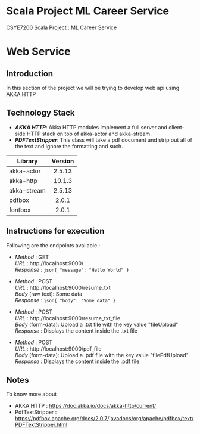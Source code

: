 # Scala Project ML Career Service
CSYE7200 Scala Project : ML Career Service

# Web Service

## Introduction
In this section of the project we will be trying to develop web api using AKKA HTTP

## Technology Stack

- **_AKKA HTTP_**: Akka HTTP modules implement a full server and client-side HTTP stack on top of akka-actor and akka-stream.
- **_PDFTextStripper_**: This class will take a pdf document and strip out all of the text and ignore the formatting and such.

| Library              | Version | 
| ---------------------|:-------:|
| akka-actor           | 2.5.13  |
| akka-http            | 10.1.3  |
| akka-stream          | 2.5.13  |
| pdfbox               | 2.0.1   |
| fontbox              | 2.0.1   |


## Instructions for execution
 Following are the endpoints available :

- _Method_ : GET <br>
_URL_ : http://localhost:9000/<br>
_Response_ : ```json{
               "message": "Hello World"
               }```
- _Method_ : POST<br>
_URL_ : http://localhost:9000/resume_txt<br>
_Body_ (raw text): Some data <br>
_Response_ : ```json{
               "body": "Some data"
               }```
- _Method_ : POST<br>
_URL_ : http://localhost:9000/resume_txt_file<br>
_Body_ (form-data): Upload a .txt file with the key value "fileUpload" <br>
_Response_ : Displays the content inside the .txt file              

- _Method_ : POST<br>
_URL_ : http://localhost:9000/pdf_file<br>
_Body_ (form-data): Upload a .pdf file with the key value "filePdfUpload" <br>
_Response_ : Displays the content inside the .pdf file        

## Notes
To know more about 
- AKKA HTTP : https://doc.akka.io/docs/akka-http/current/
- PdfTextStripper : https://pdfbox.apache.org/docs/2.0.7/javadocs/org/apache/pdfbox/text/PDFTextStripper.html
